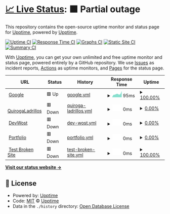 # [📈 Live Status](https://upptime.github.io/upptime): <!--live status--> **🟧 Partial outage**

This repository contains the open-source uptime monitor and status page for [Upptime](https://upptime.js.org), powered by [Upptime](https://github.com/upptime/upptime).

[![Uptime CI](https://github.com/matirrudo/status/workflows/Uptime%20CI/badge.svg)](https://github.com/matirrudo/status/actions?query=workflow%3A%22Uptime+CI%22)
[![Response Time CI](https://github.com/matirrudo/status/workflows/Response%20Time%20CI/badge.svg)](https://github.com/matirrudo/status/actions?query=workflow%3A%22Response+Time+CI%22)
[![Graphs CI](https://github.com/matirrudo/status/workflows/Graphs%20CI/badge.svg)](https://github.com/matirrudo/status/actions?query=workflow%3A%22Graphs+CI%22)
[![Static Site CI](https://github.com/matirrudo/status/workflows/Static%20Site%20CI/badge.svg)](https://github.com/matirrudo/status/actions?query=workflow%3A%22Static+Site+CI%22)
[![Summary CI](https://github.com/matirrudo/status/workflows/Summary%20CI/badge.svg)](https://github.com/matirrudo/status/actions?query=workflow%3A%22Summary+CI%22)

With [Upptime](https://upptime.js.org), you can get your own unlimited and free uptime monitor and status page, powered entirely by a GitHub repository. We use [Issues](https://github.com/upptime/upptime/issues) as incident reports, [Actions](https://github.com/matirrudo/status/actions) as uptime monitors, and [Pages](https://upptime.github.io/upptime) for the status page.

<!--start: status pages-->
<!-- This summary is generated by Upptime (https://github.com/upptime/upptime) -->
<!-- Do not edit this manually, your changes will be overwritten -->
<!-- prettier-ignore -->
| URL | Status | History | Response Time | Uptime |
| --- | ------ | ------- | ------------- | ------ |
| <img alt="" src="https://icons.duckduckgo.com/ip3/www.google.com.ico" height="13"> [Google](https://www.google.com) | 🟩 Up | [google.yml](https://github.com/matirrudo/status/commits/HEAD/history/google.yml) | <details><summary><img alt="Response time graph" src="./graphs/google/response-time-week.png" height="20"> 95ms</summary><br><a href="https://matirrudo.github.io/status/history/google"><img alt="Response time 101" src="https://img.shields.io/endpoint?url=https%3A%2F%2Fraw.githubusercontent.com%2Fmatirrudo%2Fstatus%2FHEAD%2Fapi%2Fgoogle%2Fresponse-time.json"></a><br><a href="https://matirrudo.github.io/status/history/google"><img alt="24-hour response time 67" src="https://img.shields.io/endpoint?url=https%3A%2F%2Fraw.githubusercontent.com%2Fmatirrudo%2Fstatus%2FHEAD%2Fapi%2Fgoogle%2Fresponse-time-day.json"></a><br><a href="https://matirrudo.github.io/status/history/google"><img alt="7-day response time 95" src="https://img.shields.io/endpoint?url=https%3A%2F%2Fraw.githubusercontent.com%2Fmatirrudo%2Fstatus%2FHEAD%2Fapi%2Fgoogle%2Fresponse-time-week.json"></a><br><a href="https://matirrudo.github.io/status/history/google"><img alt="30-day response time 108" src="https://img.shields.io/endpoint?url=https%3A%2F%2Fraw.githubusercontent.com%2Fmatirrudo%2Fstatus%2FHEAD%2Fapi%2Fgoogle%2Fresponse-time-month.json"></a><br><a href="https://matirrudo.github.io/status/history/google"><img alt="1-year response time 108" src="https://img.shields.io/endpoint?url=https%3A%2F%2Fraw.githubusercontent.com%2Fmatirrudo%2Fstatus%2FHEAD%2Fapi%2Fgoogle%2Fresponse-time-year.json"></a></details> | <details><summary><a href="https://matirrudo.github.io/status/history/google">100.00%</a></summary><a href="https://matirrudo.github.io/status/history/google"><img alt="All-time uptime 100.00%" src="https://img.shields.io/endpoint?url=https%3A%2F%2Fraw.githubusercontent.com%2Fmatirrudo%2Fstatus%2FHEAD%2Fapi%2Fgoogle%2Fuptime.json"></a><br><a href="https://matirrudo.github.io/status/history/google"><img alt="24-hour uptime 100.00%" src="https://img.shields.io/endpoint?url=https%3A%2F%2Fraw.githubusercontent.com%2Fmatirrudo%2Fstatus%2FHEAD%2Fapi%2Fgoogle%2Fuptime-day.json"></a><br><a href="https://matirrudo.github.io/status/history/google"><img alt="7-day uptime 100.00%" src="https://img.shields.io/endpoint?url=https%3A%2F%2Fraw.githubusercontent.com%2Fmatirrudo%2Fstatus%2FHEAD%2Fapi%2Fgoogle%2Fuptime-week.json"></a><br><a href="https://matirrudo.github.io/status/history/google"><img alt="30-day uptime 100.00%" src="https://img.shields.io/endpoint?url=https%3A%2F%2Fraw.githubusercontent.com%2Fmatirrudo%2Fstatus%2FHEAD%2Fapi%2Fgoogle%2Fuptime-month.json"></a><br><a href="https://matirrudo.github.io/status/history/google"><img alt="1-year uptime 100.00%" src="https://img.shields.io/endpoint?url=https%3A%2F%2Fraw.githubusercontent.com%2Fmatirrudo%2Fstatus%2FHEAD%2Fapi%2Fgoogle%2Fuptime-year.json"></a></details>
| <img alt="" src="https://icons.duckduckgo.com/ip3/www.quirogaladrillos.com.ar.ico" height="13"> [QuirogaLadrillos](https://www.quirogaladrillos.com.ar/) | 🟥 Down | [quiroga-ladrillos.yml](https://github.com/matirrudo/status/commits/HEAD/history/quiroga-ladrillos.yml) | <details><summary><img alt="Response time graph" src="./graphs/quiroga-ladrillos/response-time-week.png" height="20"> 0ms</summary><br><a href="https://matirrudo.github.io/status/history/quiroga-ladrillos"><img alt="Response time 381" src="https://img.shields.io/endpoint?url=https%3A%2F%2Fraw.githubusercontent.com%2Fmatirrudo%2Fstatus%2FHEAD%2Fapi%2Fquiroga-ladrillos%2Fresponse-time.json"></a><br><a href="https://matirrudo.github.io/status/history/quiroga-ladrillos"><img alt="24-hour response time 0" src="https://img.shields.io/endpoint?url=https%3A%2F%2Fraw.githubusercontent.com%2Fmatirrudo%2Fstatus%2FHEAD%2Fapi%2Fquiroga-ladrillos%2Fresponse-time-day.json"></a><br><a href="https://matirrudo.github.io/status/history/quiroga-ladrillos"><img alt="7-day response time 0" src="https://img.shields.io/endpoint?url=https%3A%2F%2Fraw.githubusercontent.com%2Fmatirrudo%2Fstatus%2FHEAD%2Fapi%2Fquiroga-ladrillos%2Fresponse-time-week.json"></a><br><a href="https://matirrudo.github.io/status/history/quiroga-ladrillos"><img alt="30-day response time 0" src="https://img.shields.io/endpoint?url=https%3A%2F%2Fraw.githubusercontent.com%2Fmatirrudo%2Fstatus%2FHEAD%2Fapi%2Fquiroga-ladrillos%2Fresponse-time-month.json"></a><br><a href="https://matirrudo.github.io/status/history/quiroga-ladrillos"><img alt="1-year response time 433" src="https://img.shields.io/endpoint?url=https%3A%2F%2Fraw.githubusercontent.com%2Fmatirrudo%2Fstatus%2FHEAD%2Fapi%2Fquiroga-ladrillos%2Fresponse-time-year.json"></a></details> | <details><summary><a href="https://matirrudo.github.io/status/history/quiroga-ladrillos">0.00%</a></summary><a href="https://matirrudo.github.io/status/history/quiroga-ladrillos"><img alt="All-time uptime 37.87%" src="https://img.shields.io/endpoint?url=https%3A%2F%2Fraw.githubusercontent.com%2Fmatirrudo%2Fstatus%2FHEAD%2Fapi%2Fquiroga-ladrillos%2Fuptime.json"></a><br><a href="https://matirrudo.github.io/status/history/quiroga-ladrillos"><img alt="24-hour uptime 0.00%" src="https://img.shields.io/endpoint?url=https%3A%2F%2Fraw.githubusercontent.com%2Fmatirrudo%2Fstatus%2FHEAD%2Fapi%2Fquiroga-ladrillos%2Fuptime-day.json"></a><br><a href="https://matirrudo.github.io/status/history/quiroga-ladrillos"><img alt="7-day uptime 0.00%" src="https://img.shields.io/endpoint?url=https%3A%2F%2Fraw.githubusercontent.com%2Fmatirrudo%2Fstatus%2FHEAD%2Fapi%2Fquiroga-ladrillos%2Fuptime-week.json"></a><br><a href="https://matirrudo.github.io/status/history/quiroga-ladrillos"><img alt="30-day uptime 1.38%" src="https://img.shields.io/endpoint?url=https%3A%2F%2Fraw.githubusercontent.com%2Fmatirrudo%2Fstatus%2FHEAD%2Fapi%2Fquiroga-ladrillos%2Fuptime-month.json"></a><br><a href="https://matirrudo.github.io/status/history/quiroga-ladrillos"><img alt="1-year uptime 8.78%" src="https://img.shields.io/endpoint?url=https%3A%2F%2Fraw.githubusercontent.com%2Fmatirrudo%2Fstatus%2FHEAD%2Fapi%2Fquiroga-ladrillos%2Fuptime-year.json"></a></details>
| <img alt="" src="https://icons.duckduckgo.com/ip3/game.quirogaladrillos.com.ar.ico" height="13"> [DevWost](https://game.quirogaladrillos.com.ar/) | 🟥 Down | [dev-wost.yml](https://github.com/matirrudo/status/commits/HEAD/history/dev-wost.yml) | <details><summary><img alt="Response time graph" src="./graphs/dev-wost/response-time-week.png" height="20"> 0ms</summary><br><a href="https://matirrudo.github.io/status/history/dev-wost"><img alt="Response time 256" src="https://img.shields.io/endpoint?url=https%3A%2F%2Fraw.githubusercontent.com%2Fmatirrudo%2Fstatus%2FHEAD%2Fapi%2Fdev-wost%2Fresponse-time.json"></a><br><a href="https://matirrudo.github.io/status/history/dev-wost"><img alt="24-hour response time 0" src="https://img.shields.io/endpoint?url=https%3A%2F%2Fraw.githubusercontent.com%2Fmatirrudo%2Fstatus%2FHEAD%2Fapi%2Fdev-wost%2Fresponse-time-day.json"></a><br><a href="https://matirrudo.github.io/status/history/dev-wost"><img alt="7-day response time 0" src="https://img.shields.io/endpoint?url=https%3A%2F%2Fraw.githubusercontent.com%2Fmatirrudo%2Fstatus%2FHEAD%2Fapi%2Fdev-wost%2Fresponse-time-week.json"></a><br><a href="https://matirrudo.github.io/status/history/dev-wost"><img alt="30-day response time 0" src="https://img.shields.io/endpoint?url=https%3A%2F%2Fraw.githubusercontent.com%2Fmatirrudo%2Fstatus%2FHEAD%2Fapi%2Fdev-wost%2Fresponse-time-month.json"></a><br><a href="https://matirrudo.github.io/status/history/dev-wost"><img alt="1-year response time 296" src="https://img.shields.io/endpoint?url=https%3A%2F%2Fraw.githubusercontent.com%2Fmatirrudo%2Fstatus%2FHEAD%2Fapi%2Fdev-wost%2Fresponse-time-year.json"></a></details> | <details><summary><a href="https://matirrudo.github.io/status/history/dev-wost">0.00%</a></summary><a href="https://matirrudo.github.io/status/history/dev-wost"><img alt="All-time uptime 37.87%" src="https://img.shields.io/endpoint?url=https%3A%2F%2Fraw.githubusercontent.com%2Fmatirrudo%2Fstatus%2FHEAD%2Fapi%2Fdev-wost%2Fuptime.json"></a><br><a href="https://matirrudo.github.io/status/history/dev-wost"><img alt="24-hour uptime 0.00%" src="https://img.shields.io/endpoint?url=https%3A%2F%2Fraw.githubusercontent.com%2Fmatirrudo%2Fstatus%2FHEAD%2Fapi%2Fdev-wost%2Fuptime-day.json"></a><br><a href="https://matirrudo.github.io/status/history/dev-wost"><img alt="7-day uptime 0.00%" src="https://img.shields.io/endpoint?url=https%3A%2F%2Fraw.githubusercontent.com%2Fmatirrudo%2Fstatus%2FHEAD%2Fapi%2Fdev-wost%2Fuptime-week.json"></a><br><a href="https://matirrudo.github.io/status/history/dev-wost"><img alt="30-day uptime 1.38%" src="https://img.shields.io/endpoint?url=https%3A%2F%2Fraw.githubusercontent.com%2Fmatirrudo%2Fstatus%2FHEAD%2Fapi%2Fdev-wost%2Fuptime-month.json"></a><br><a href="https://matirrudo.github.io/status/history/dev-wost"><img alt="1-year uptime 8.78%" src="https://img.shields.io/endpoint?url=https%3A%2F%2Fraw.githubusercontent.com%2Fmatirrudo%2Fstatus%2FHEAD%2Fapi%2Fdev-wost%2Fuptime-year.json"></a></details>
| <img alt="" src="https://icons.duckduckgo.com/ip3/matias.quirogaladrillos.com.ar.ico" height="13"> [Portfolio](https://matias.quirogaladrillos.com.ar/) | 🟥 Down | [portfolio.yml](https://github.com/matirrudo/status/commits/HEAD/history/portfolio.yml) | <details><summary><img alt="Response time graph" src="./graphs/portfolio/response-time-week.png" height="20"> 0ms</summary><br><a href="https://matirrudo.github.io/status/history/portfolio"><img alt="Response time 249" src="https://img.shields.io/endpoint?url=https%3A%2F%2Fraw.githubusercontent.com%2Fmatirrudo%2Fstatus%2FHEAD%2Fapi%2Fportfolio%2Fresponse-time.json"></a><br><a href="https://matirrudo.github.io/status/history/portfolio"><img alt="24-hour response time 0" src="https://img.shields.io/endpoint?url=https%3A%2F%2Fraw.githubusercontent.com%2Fmatirrudo%2Fstatus%2FHEAD%2Fapi%2Fportfolio%2Fresponse-time-day.json"></a><br><a href="https://matirrudo.github.io/status/history/portfolio"><img alt="7-day response time 0" src="https://img.shields.io/endpoint?url=https%3A%2F%2Fraw.githubusercontent.com%2Fmatirrudo%2Fstatus%2FHEAD%2Fapi%2Fportfolio%2Fresponse-time-week.json"></a><br><a href="https://matirrudo.github.io/status/history/portfolio"><img alt="30-day response time 0" src="https://img.shields.io/endpoint?url=https%3A%2F%2Fraw.githubusercontent.com%2Fmatirrudo%2Fstatus%2FHEAD%2Fapi%2Fportfolio%2Fresponse-time-month.json"></a><br><a href="https://matirrudo.github.io/status/history/portfolio"><img alt="1-year response time 310" src="https://img.shields.io/endpoint?url=https%3A%2F%2Fraw.githubusercontent.com%2Fmatirrudo%2Fstatus%2FHEAD%2Fapi%2Fportfolio%2Fresponse-time-year.json"></a></details> | <details><summary><a href="https://matirrudo.github.io/status/history/portfolio">0.00%</a></summary><a href="https://matirrudo.github.io/status/history/portfolio"><img alt="All-time uptime 37.87%" src="https://img.shields.io/endpoint?url=https%3A%2F%2Fraw.githubusercontent.com%2Fmatirrudo%2Fstatus%2FHEAD%2Fapi%2Fportfolio%2Fuptime.json"></a><br><a href="https://matirrudo.github.io/status/history/portfolio"><img alt="24-hour uptime 0.00%" src="https://img.shields.io/endpoint?url=https%3A%2F%2Fraw.githubusercontent.com%2Fmatirrudo%2Fstatus%2FHEAD%2Fapi%2Fportfolio%2Fuptime-day.json"></a><br><a href="https://matirrudo.github.io/status/history/portfolio"><img alt="7-day uptime 0.00%" src="https://img.shields.io/endpoint?url=https%3A%2F%2Fraw.githubusercontent.com%2Fmatirrudo%2Fstatus%2FHEAD%2Fapi%2Fportfolio%2Fuptime-week.json"></a><br><a href="https://matirrudo.github.io/status/history/portfolio"><img alt="30-day uptime 1.38%" src="https://img.shields.io/endpoint?url=https%3A%2F%2Fraw.githubusercontent.com%2Fmatirrudo%2Fstatus%2FHEAD%2Fapi%2Fportfolio%2Fuptime-month.json"></a><br><a href="https://matirrudo.github.io/status/history/portfolio"><img alt="1-year uptime 8.78%" src="https://img.shields.io/endpoint?url=https%3A%2F%2Fraw.githubusercontent.com%2Fmatirrudo%2Fstatus%2FHEAD%2Fapi%2Fportfolio%2Fuptime-year.json"></a></details>
| <img alt="" src="https://icons.duckduckgo.com/ip3/thissitedoesnotexist.koj.co.ico" height="13"> [Test Broken Site](https://thissitedoesnotexist.koj.co) | 🟥 Down | [test-broken-site.yml](https://github.com/matirrudo/status/commits/HEAD/history/test-broken-site.yml) | <details><summary><img alt="Response time graph" src="./graphs/test-broken-site/response-time-week.png" height="20"> 0ms</summary><br><a href="https://matirrudo.github.io/status/history/test-broken-site"><img alt="Response time 0" src="https://img.shields.io/endpoint?url=https%3A%2F%2Fraw.githubusercontent.com%2Fmatirrudo%2Fstatus%2FHEAD%2Fapi%2Ftest-broken-site%2Fresponse-time.json"></a><br><a href="https://matirrudo.github.io/status/history/test-broken-site"><img alt="24-hour response time 0" src="https://img.shields.io/endpoint?url=https%3A%2F%2Fraw.githubusercontent.com%2Fmatirrudo%2Fstatus%2FHEAD%2Fapi%2Ftest-broken-site%2Fresponse-time-day.json"></a><br><a href="https://matirrudo.github.io/status/history/test-broken-site"><img alt="7-day response time 0" src="https://img.shields.io/endpoint?url=https%3A%2F%2Fraw.githubusercontent.com%2Fmatirrudo%2Fstatus%2FHEAD%2Fapi%2Ftest-broken-site%2Fresponse-time-week.json"></a><br><a href="https://matirrudo.github.io/status/history/test-broken-site"><img alt="30-day response time 0" src="https://img.shields.io/endpoint?url=https%3A%2F%2Fraw.githubusercontent.com%2Fmatirrudo%2Fstatus%2FHEAD%2Fapi%2Ftest-broken-site%2Fresponse-time-month.json"></a><br><a href="https://matirrudo.github.io/status/history/test-broken-site"><img alt="1-year response time 0" src="https://img.shields.io/endpoint?url=https%3A%2F%2Fraw.githubusercontent.com%2Fmatirrudo%2Fstatus%2FHEAD%2Fapi%2Ftest-broken-site%2Fresponse-time-year.json"></a></details> | <details><summary><a href="https://matirrudo.github.io/status/history/test-broken-site">100.00%</a></summary><a href="https://matirrudo.github.io/status/history/test-broken-site"><img alt="All-time uptime 100.00%" src="https://img.shields.io/endpoint?url=https%3A%2F%2Fraw.githubusercontent.com%2Fmatirrudo%2Fstatus%2FHEAD%2Fapi%2Ftest-broken-site%2Fuptime.json"></a><br><a href="https://matirrudo.github.io/status/history/test-broken-site"><img alt="24-hour uptime 100.00%" src="https://img.shields.io/endpoint?url=https%3A%2F%2Fraw.githubusercontent.com%2Fmatirrudo%2Fstatus%2FHEAD%2Fapi%2Ftest-broken-site%2Fuptime-day.json"></a><br><a href="https://matirrudo.github.io/status/history/test-broken-site"><img alt="7-day uptime 100.00%" src="https://img.shields.io/endpoint?url=https%3A%2F%2Fraw.githubusercontent.com%2Fmatirrudo%2Fstatus%2FHEAD%2Fapi%2Ftest-broken-site%2Fuptime-week.json"></a><br><a href="https://matirrudo.github.io/status/history/test-broken-site"><img alt="30-day uptime 100.00%" src="https://img.shields.io/endpoint?url=https%3A%2F%2Fraw.githubusercontent.com%2Fmatirrudo%2Fstatus%2FHEAD%2Fapi%2Ftest-broken-site%2Fuptime-month.json"></a><br><a href="https://matirrudo.github.io/status/history/test-broken-site"><img alt="1-year uptime 100.00%" src="https://img.shields.io/endpoint?url=https%3A%2F%2Fraw.githubusercontent.com%2Fmatirrudo%2Fstatus%2FHEAD%2Fapi%2Ftest-broken-site%2Fuptime-year.json"></a></details>

<!--end: status pages-->

[**Visit our status website →**](https://upptime.github.io/upptime)

## 📄 License

- Powered by: [Upptime](https://github.com/upptime/upptime)
- Code: [MIT](./LICENSE) © [Upptime](https://upptime.js.org)
- Data in the `./history` directory: [Open Database License](https://opendatacommons.org/licenses/odbl/1-0/)
